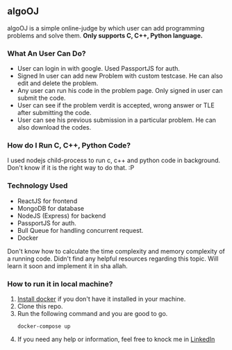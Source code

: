 ## algoOJ

algoOJ is a simple online-judge by which user can add programming problems and solve them.
**Only supports C, C++, Python language.**


### What An User Can Do?
 - User can login in with google. Used PassportJS for auth.
 - Signed In user can add new Problem with custom testcase. He can also edit and delete the problem.
 - Any user can run his code in the problem page. Only signed in user can submit the code.
 - User can see if the problem verdit is accepted, wrong answer or TLE after submitting the code. 
 - User can see his previous submission in a particular problem. He can also download the codes.

### How do I Run C, C++, Python Code?
I used nodejs child-process to run c, c++ and python code in background. Don't know if it is the right way to do that. :P

### Technology Used
  - ReactJS for frontend
  - MongoDB for database
  - NodeJS (Express) for backend
  - PassportJS for auth.
  - Bull Queue for handling concurrent request.
  - Docker

Don't know how to calculate the time complexity and memory complexity of a running code. Didn't find any helpful resources regarding this topic. Will learn it soon and implement it in sha allah.

### How to run it in local machine?
1. <a href="https://docs.docker.com/engine/install/">Install docker</a> if you don't have it installed in your machine.
2. Clone this repo.
3. Run the following command and you are good to go.
   ```
   docker-compose up
   ```
4. If you need any help or information, feel free to knock me in <a href="https://linkedin.com/in/ahnafhasan144">LinkedIn</a>
